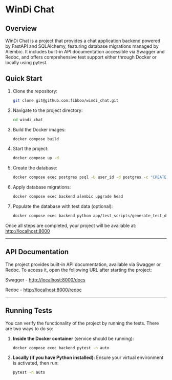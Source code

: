 # WinDi Chat

## Overview

WinDi Chat is a project that provides a chat application backend powered by FastAPI and SQLAlchemy, featuring
database migrations managed by Alembic. It includes built-in API documentation accessible via Swagger and Redoc, and
offers comprehensive test support either through Docker or locally using pytest.


## Quick Start

1. Clone the repository:
   ```bash
   git clone git@github.com:fibboo/windi_chat.git
   ```
2. Navigate to the project directory:
   ```bash
   cd windi_chat
   ```
3. Build the Docker images:
   ```bash
   docker compose build
   ```
4. Start the project:
   ```bash
   docker compose up -d
   ```
5. Create the database:
   ```bash
   docker compose exec postgres psql -U user_id -d postgres -c "CREATE DATABASE windi_chat;"
   ```
6. Apply database migrations:
   ```bash
   docker compose exec backend alembic upgrade head
   ```
7. Populate the database with test data (optional):
   ```bash
   docker compose exec backend python app/test_scripts/generate_test_data.py
   ```
   
Once all steps are completed, your project will be available at:  
[http://localhost:8000](http://localhost:8000)

---

## API Documentation

The project provides built-in API documentation, available via Swagger or Redoc. To access it, open the following URL after starting the project:

Swagger - [http://localhost:8000/docs](http://localhost:8000/docs)

Redoc - [http://localhost:8000/redoc](http://localhost:8000/redoc)

---

## Running Tests

You can verify the functionality of the project by running the tests. There are two ways to do so:

1. **Inside the Docker container** (service should be running):
   ```bash
   docker compose exec backend pytest -n auto
   ```

2. **Locally (if you have Python installed)**:
   Ensure your virtual environment is activated, then run:
   ```bash
   pytest -n auto
   ```
